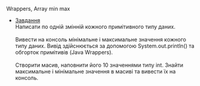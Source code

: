 Wrappers, Array min max

* [Завдання](https://github.com/MK-JavaDeveloper/lesson_01.git)<br>
Написати по одній змінній кожного примітивного типу даних.<br><br>
Вивести на консоль мінімальне і максимальне значення кожного типу даних. Вивід здійснюється за допомогою System.out.println() та
обгорток примітивів (Java Wrappers).<br><br>
Створити масив, наповнити його 10 значеннями типу int. Знайти максимальне і мінімальне значення в масиві та вивести їх на консоль.<br><br>
